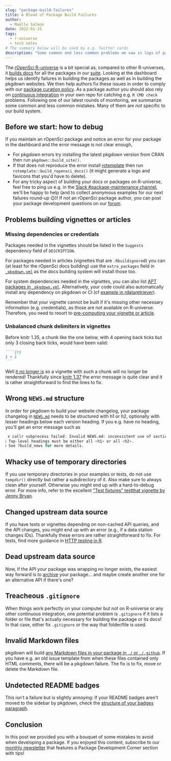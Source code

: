 ```yaml
---
slug: "package-build-failures"
title: A Blend of Package Build Failures
author:
  - Maëlle Salmon
date: 2022-01-31
tags:
  - r-universe
  - tech notes
# The summary below will be used by e.g. Twitter cards
description: "Some common and less common problems we saw in logs of package and pkgdown website builds."
---
```


The [rOpenSci R-universe](https://ropensci.r-universe.dev/ui#builds) is a bit special as, compared to other R-universes, it [builds docs](/blog/2021/09/03/runiverse-docs/) for all the packages in our [suite](/packages).
Looking at the dashboard helps us identify failures in building the packages as well as in building the pkgdown websites.
We then help authors fix these issues in order to comply with our [package curation policy](https://devguide.ropensci.org/curationpolicy.html).
As a package author you should also rely on [continuous integration](https://devdevguide.netlify.app/ci.html) in your own repo for catching e.g. `R CMD check` problems.
Following one of our latest rounds of monitoring, we summarize some common and less common mistakes.
Many of them are *not* specific to our build system.

## Before we start: how to debug

If you maintain an rOpenSci package and notice an error for your package in the dashboard and the error message is not clear enough,

* For pkgdown errors try installing the latest pkgdown version from CRAN then run `pkgdown::build_site()`.
* If that does not reproduce the error install [rotemplate](https://docs.ropensci.org/rotemplate/) then run `rotemplate::build_ropensci_docs()` (it might generate a logo and favicons that you'd have to delete).
* For any tricky aspect of building your docs or packages on R-universe, feel free to ping us e.g. in the [Slack #package-maintenance channel](https://contributing.ropensci.org/resources.html#channels-slack), we'll be happy to help (and to collect anonymous examples for our next failures round-up :wink:)! If not an rOpenSci package author, you can post your package development questions on our [forum](https://discuss.ropensci.org/c/package-development/29).


## Problems building vignettes or articles
### Missing dependencies or credentials

Packages needed in the vignettes should be listed in the `Suggests` dependency field of `DESCRIPTION`.

For packages needed in articles (vignettes that are `.Rbuildignore`d) you can (at least for the rOpenSci docs building) use the `extra_packages` field in [`_pkgdown.yml`](https://github.com/ropensci/weathercan/blob/bf667a694c54a04c70b51435c03a0139048e16fe/_pkgdown.yml#L2) as the docs building system will install those too.

For system dependencies needed in the vignettes, you can also list [APT packages in `_pkgdown.yml`](https://github.com/ropensci/virtuoso/blob/7693bf77d28f3f11efe00d597048fec946771e66/_pkgdown.yml#L4). Alternatively, your code could also automatically install any dependency on pkgdown or CI (cf [example in rdataretriever](https://github.com/ropensci/rdataretriever/pull/296/files)).


Remember that your vignette cannot be built if it's missing other necessary information (e.g. credentials), as those are not available on R-universe.
Therefore, you need to resort to [pre-computing your vignette or article](/blog/2019/12/08/precompute-vignettes/).

### Unbalanced chunk delimiters in vignettes

Before knitr 1.35, a chunk like the one below, with 4 opening back ticks but only 3 closing back ticks, would have been valid:

`````markdown
````{r}
1 + 1
```
`````

Well [it no longer is](https://yihui.org/en/2021/10/unbalanced-delimiters/) so a vignette with such a chunk will no longer be rendered!
Thankfully since [knitr 1.37](https://yihui.org/en/2022/01/knitr-news/#unbalanced-chunk-delimiters) the error message is quite clear and it is rather straightforward to find the lines to fix.

## Wrong `NEWS.md` structure

In order for pkgdown to build your website changelog, your package changelog in [`NEWS.md`](https://pkgdown.r-lib.org/reference/build_news.html) needs to be structured with h1 or h2, optionally with lesser headings below each version heading.
If you e.g. have no heading, you'll get an error message such as

```r
 x callr subprocess failed: Invalid NEWS.md: inconsistent use of section headings.
ℹ Top-level headings must be either all <h1> or all <h2>.
ℹ See ?build_news for more details. 
```

## Whacky use of temporary directories

If you use temporary directories in your examples or tests, do not use `tempdir()` directly but rather a subdirectory of it.
Also make sure to always clean after yourself. 
Otherwise you might end up with a hard-to-debug error.
For more info, refer to the excellent ["Test fixtures" testthat vignette by Jenny Bryan](https://testthat.r-lib.org/articles/test-fixtures.html).

## Changed upstream data source

If you have tests or vignettes depending on non-cached API queries, and the API changes, you might end up with an error (e.g., if a data station changes IDs).
Thankfully these errors are rather straightforward to fix.
For tests, find more guidance in [HTTP testing in R](https://books.ropensci.org/http-testing/).

## Dead upstream data source

Now, if the API your package was wrapping no longer exists, the easiest way forward is to [archive](https://devguide.ropensci.org/curationpolicy.html#archivalguidance) your package... and maybe create another one for an alternative API if there's one?

## Treacheous `.gitignore`

When things work perfectly on your computer but not on R-universe or any other continuous integration, one potential problem is `.gitignore` if it lists a folder or file that's actually necessary for building the package or its docs!
In that case, either fix `.gitignore` or the way that folder/file is used.

## Invalid Markdown files

pkgdown will build [any Markdown files in your package in `./` or `./.github`](https://pkgdown.r-lib.org/reference/build_home.html).
If you have e.g. an old issue template from when these files contained only HTML comments, there will be a pkgdown failure.
The fix is to fix, move or delete the Markdown file.

## Undetected README badges

This isn't a failure but is slightly annoying: If your README badges aren't moved to the sidebar by pkgdown, check the [structure of your badges paragraph](https://pkgdown.r-lib.org/reference/build_home.html#dev-badges).

## Conclusion

In this post we provided you with a bouquet of some mistakes to avoid when developing a package.
If you enjoyed this content, subscribe to our [monthly newsletter](/news) that features a Package Development Corner section with tips!
